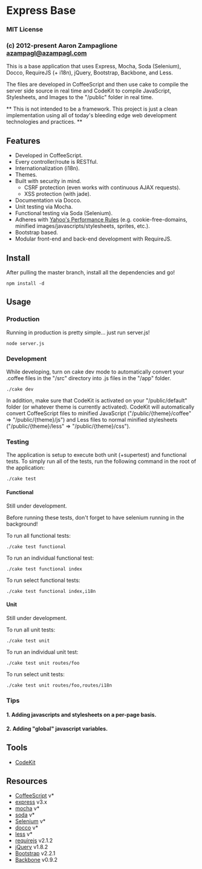 # Express Base

### MIT License
### (c) 2012-present Aaron Zampaglione <azampagl@azampagl.com>

This is a base application that uses Express, Mocha, Soda (Selenium), Docco, RequireJS (+ i18n), jQuery, Bootstrap, Backbone, and Less.

The files are developed in CoffeeScript and then use cake to compile the server side source in real time and CodeKit to compile JavaScript, Stylesheets, and Images to the "/public" folder in real time.

** This is not intended to be a framework.  This project is just a clean implementation using all of today's bleeding edge web development technologies and practices. **

## Features
- Developed in CoffeeScript.
- Every controller/route is RESTful.
- Internationalization (i18n).
- Themes.
- Built with security in mind.
  - CSRF protection (even works with continuous AJAX requests).
  - XSS protection (with jade).
- Documentation via Docco.
- Unit testing via Mocha.
- Functional testing via Soda (Selenium).
- Adheres with [Yahoo's Performance Rules](http://developer.yahoo.com/performance/rules.html) (e.g. cookie-free-domains, minified images/javascripts/stylesheets, sprites, etc.).
- Bootstrap based.
- Modular front-end and back-end development with RequireJS.

## Install
After pulling the master branch, install all the dependencies and go!

    npm install -d

## Usage

### Production
Running in production is pretty simple... just run server.js!

    node server.js

### Development
While developing, turn on cake dev mode to automatically convert your .coffee files in the "/src" directory into .js files in the "/app" folder.

    ./cake dev

In addition, make sure that CodeKit is activated on your "/public/default" folder (or whatever theme is currently activated).  CodeKit will automatically convert CoffeeScript files to minified JavaScript ("/public/{theme}/coffee" => "/public/{theme}/js") and Less files to normal minified stylesheets ("/public/{theme}/less" => "/public/{theme}/css").

### Testing
The application is setup to execute both unit (+supertest) and functional tests.  To simply run all of the tests, run the following command in the root of the application:

    ./cake test

#### Functional
Still under development.

Before running these tests, don't forget to have selenium running in the background!

To run all functional tests:

    ./cake test functional

To run an individual functional test:

    ./cake test functional index

To run select functional tests:

    ./cake test functional index,i18n

#### Unit
Still under development.

To run all unit tests:

    ./cake test unit

To run an individual unit test:

    ./cake test unit routes/foo

To run select unit tests:

    ./cake test unit routes/foo,routes/i18n

### Tips

#### 1. Adding javascripts and stylesheets on a per-page basis.
#### 2. Adding "global" javascript variables.

## Tools
- [CodeKit](http://incident57.com/codekit)

## Resources
- [CoffeeScript](http://coffeescript.org) v*
- [express](http://expressjs.com) v3.x
- [mocha](http://visionmedia.github.com/mocha) v*
- [soda](http://learnboost.github.com/soda) v*
- [Selenium](http://seleniumhq.org) v*
- [docco](http://jashkenas.github.com/docco) v*
- [less](http://lesscss.org) v*
- [requirejs](http://requirejs.org) v2.1.2
- [jQuery](http://jquery.com) v1.8.2
- [Bootstrap](http://twitter.github.com/bootstrap) v2.2.1
- [Backbone](http://backbonejs.org) v0.9.2